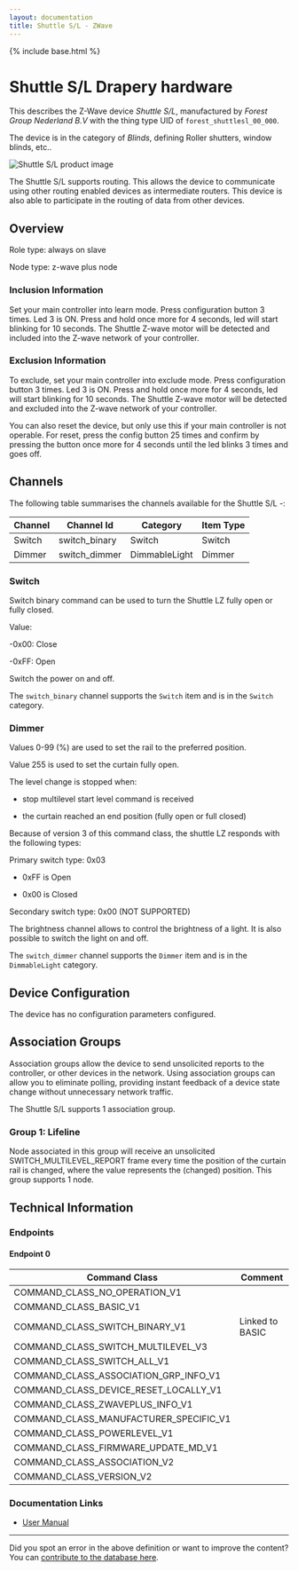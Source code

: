 ```yaml
---
layout: documentation
title: Shuttle S/L - ZWave
---
```


{% include base.html %}

# Shuttle S/L Drapery hardware
This describes the Z-Wave device *Shuttle S/L*, manufactured by *Forest Group Nederland B.V* with the thing type UID of ```forest_shuttlesl_00_000```.

The device is in the category of *Blinds*, defining Roller shutters, window blinds, etc..

![Shuttle S/L product image](https://www.cd-jackson.com/zwave_device_uploads/510/510_default.png)


The Shuttle S/L supports routing. This allows the device to communicate using other routing enabled devices as intermediate routers.  This device is also able to participate in the routing of data from other devices.

## Overview

Role type: always on slave

Node type: z-wave plus node

### Inclusion Information

Set your main controller into learn mode. Press configuration button 3 times. Led 3 is ON. Press and hold once more for 4 seconds, led will start blinking for 10 seconds. The Shuttle Z-wave motor will be detected and included into the Z-wave network of your controller.

### Exclusion Information

To exclude, set your main controller into exclude mode. Press configuration button 3 times. Led 3 is ON. Press and hold once more for 4 seconds, led will start blinking for 10 seconds. The Shuttle Z-wave motor will be detected and excluded into the Z-wave network of your controller.

You can also reset the device, but only use this if your main controller is not operable. For reset, press the config button 25 times and confirm by pressing the button once more for 4 seconds until the led blinks 3 times and goes off.

## Channels

The following table summarises the channels available for the Shuttle S/L -:

| Channel | Channel Id | Category | Item Type |
|---------|------------|----------|-----------|
| Switch | switch_binary | Switch | Switch | 
| Dimmer | switch_dimmer | DimmableLight | Dimmer | 

### Switch

Switch binary command can be used to turn the Shuttle LZ fully open or fully closed.

Value:

-0x00: Close

-0xFF: Open

Switch the power on and off.

The ```switch_binary``` channel supports the ```Switch``` item and is in the ```Switch``` category.

### Dimmer

Values 0-99 (%) are used to set the rail to the preferred position.

Value 255 is used to set the curtain fully open.

The level change is stopped when:

- stop multilevel start level command is received

- the curtain reached an end position (fully open or full closed)

Because of version 3 of this command class, the shuttle LZ responds with the following types:

Primary switch type: 0x03

- 0xFF is Open

- 0x00 is Closed

Secondary switch type: 0x00 (NOT SUPPORTED)

The brightness channel allows to control the brightness of a light.
            It is also possible to switch the light on and off.

The ```switch_dimmer``` channel supports the ```Dimmer``` item and is in the ```DimmableLight``` category.



## Device Configuration

The device has no configuration parameters configured.

## Association Groups

Association groups allow the device to send unsolicited reports to the controller, or other devices in the network. Using association groups can allow you to eliminate polling, providing instant feedback of a device state change without unnecessary network traffic.

The Shuttle S/L supports 1 association group.

### Group 1: Lifeline


Node associated in this group will receive an unsolicited SWITCH\_MULTILEVEL\_REPORT frame every time the position of the curtain rail is changed, where the value represents the (changed) position.
This group supports 1 node.

## Technical Information

### Endpoints

#### Endpoint 0

| Command Class | Comment |
|---------------|---------|
| COMMAND_CLASS_NO_OPERATION_V1| |
| COMMAND_CLASS_BASIC_V1| |
| COMMAND_CLASS_SWITCH_BINARY_V1| Linked to BASIC|
| COMMAND_CLASS_SWITCH_MULTILEVEL_V3| |
| COMMAND_CLASS_SWITCH_ALL_V1| |
| COMMAND_CLASS_ASSOCIATION_GRP_INFO_V1| |
| COMMAND_CLASS_DEVICE_RESET_LOCALLY_V1| |
| COMMAND_CLASS_ZWAVEPLUS_INFO_V1| |
| COMMAND_CLASS_MANUFACTURER_SPECIFIC_V1| |
| COMMAND_CLASS_POWERLEVEL_V1| |
| COMMAND_CLASS_FIRMWARE_UPDATE_MD_V1| |
| COMMAND_CLASS_ASSOCIATION_V2| |
| COMMAND_CLASS_VERSION_V2| |

### Documentation Links

* [User Manual](https://www.cd-jackson.com/zwave_device_uploads/510/Shuttle-S-L-Z-Wave-EN.pdf)

---

Did you spot an error in the above definition or want to improve the content?
You can [contribute to the database here](http://www.cd-jackson.com/index.php/zwave/zwave-device-database/zwave-device-list/devicesummary/510).
